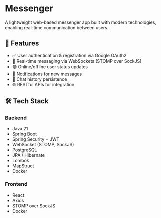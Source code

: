 # Messenger

A lightweight web-based messenger app built with modern technologies, enabling real-time communication between users.

## 🚀 Features

- ✅ User authentication & registration via Google OAuth2
- 💬 Real-time messaging via WebSockets (STOMP over SockJS)
- 🟢 Online/offline user status updates
- 🔔 Notifications for new messages
- 📜 Chat history persistence
- 🌐 RESTful APIs for integration

## 🛠️ Tech Stack

### Backend
- Java 21
- Spring Boot
- Spring Security + JWT
- WebSocket (STOMP, SockJS)
- PostgreSQL
- JPA / Hibernate
- Lombok
- MapStruct
- Docker

### Frontend
- React
- Axios
- STOMP over SockJS
- Docker
